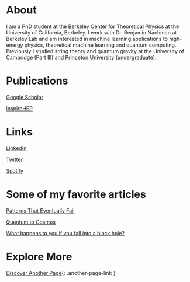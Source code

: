 # About

I am a PhD student at the Berkeley Center for Theoretical Physics at the University of California, Berkeley. I work with Dr. Benjamin Nachman at Berkeley Lab and am interested in machine learning applications to high-energy physics, theoretical machine learning and quantum computing. Previously I studied string theory and quantum gravity at the University of Cambridge (Part III) and Princeton University (undergraduate).

# Publications

[Google Scholar](https://scholar.google.com/citations?user=dJMiGbsAAAAJ)

[InspireHEP](https://inspirehep.net/authors/1681615?ui-citation-summary=true)


# Links

[LinkedIn](https://www.linkedin.com/in/matan-grinberg/)

[Twitter](https://twitter.com/MatanGrin)

[Spotify](https://open.spotify.com/playlist/69mxYReb0WVPZPL3jLOKWC?si=4861f0dea67442e3)


# Some of my favorite articles

[Patterns That Eventually Fail](https://johncarlosbaez.wordpress.com/2018/09/20/patterns-that-eventually-fail/)

[Quantum to Cosmos](https://quantumtocosmos.ca/#/scale)

[What happens to you if you fall into a black hole?](https://math.ucr.edu/home/baez/physics/Relativity/BlackHoles/fall_in.html)

# Explore More

[Discover Another Page](./another-page.md){: .another-page-link }

<style>
.another-page-link {
  display: inline-block;
  background-color: #3d7ae3;
  color: white;
  padding: 10px 20px;
  border-radius: 5px;
  font-weight: bold;
  text-decoration: none;
  margin-top: 20px;
}

.another-page-link:hover, .another-page-link:focus {
  background-color: #1661e2;
  text-decoration: none;
}
</style>
